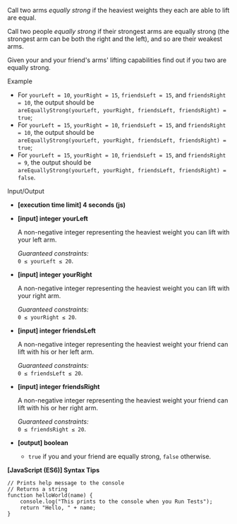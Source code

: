 Call two arms _equally strong_ if the heaviest weights they each are able to
lift are equal.

Call two people _equally strong_ if their strongest arms are equally strong (the
strongest arm can be both the right and the left), and so are their weakest
arms.

Given your and your friend's arms' lifting capabilities find out if you two are
equally strong.

Example

- For `yourLeft = 10`, `yourRight = 15`, `friendsLeft = 15`, and
  `friendsRight = 10`, the output should be  
  `areEquallyStrong(yourLeft, yourRight, friendsLeft, friendsRight) = true`;
- For `yourLeft = 15`, `yourRight = 10`, `friendsLeft = 15`, and
  `friendsRight = 10`, the output should be  
  `areEquallyStrong(yourLeft, yourRight, friendsLeft, friendsRight) = true`;
- For `yourLeft = 15`, `yourRight = 10`, `friendsLeft = 15`, and
  `friendsRight = 9`, the output should be  
  `areEquallyStrong(yourLeft, yourRight, friendsLeft, friendsRight) = false`.

Input/Output

- **\[execution time limit\] 4 seconds (js)**

- **\[input\] integer yourLeft**

  A non-negative integer representing the heaviest weight you can lift with your
  left arm.

  _Guaranteed constraints:_  
  `0 ≤ yourLeft ≤ 20`.

- **\[input\] integer yourRight**

  A non-negative integer representing the heaviest weight you can lift with your
  right arm.

  _Guaranteed constraints:_  
  `0 ≤ yourRight ≤ 20`.

- **\[input\] integer friendsLeft**

  A non-negative integer representing the heaviest weight your friend can lift
  with his or her left arm.

  _Guaranteed constraints:_  
  `0 ≤ friendsLeft ≤ 20`.

- **\[input\] integer friendsRight**

  A non-negative integer representing the heaviest weight your friend can lift
  with his or her right arm.

  _Guaranteed constraints:_  
  `0 ≤ friendsRight ≤ 20`.

- **\[output\] boolean**

  - `true` if you and your friend are equally strong, `false` otherwise.

**\[JavaScript (ES6)\] Syntax Tips**

    // Prints help message to the console
    // Returns a string
    function helloWorld(name) {
        console.log("This prints to the console when you Run Tests");
        return "Hello, " + name;
    }
